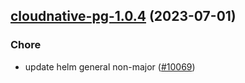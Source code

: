 

## [cloudnative-pg-1.0.4](https://github.com/succelle/charts/compare/cloudnative-pg-1.0.3...cloudnative-pg-1.0.4) (2023-07-01)

### Chore

- update helm general non-major ([#10069](https://github.com/succelle/charts/issues/10069))
  
  